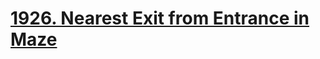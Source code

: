 # [1926. Nearest Exit from Entrance in Maze](https://leetcode.com/problems/nearest-exit-from-entrance-in-maze/)

